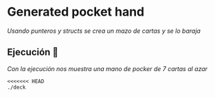 # Generated pocket hand

_Usando punteros y structs se crea un mazo de cartas y se lo baraja_

## Ejecución 🚀

_Con la ejecución nos muestra una mano de pocker de 7 cartas al azar_

```
<<<<<<< HEAD
./deck
```